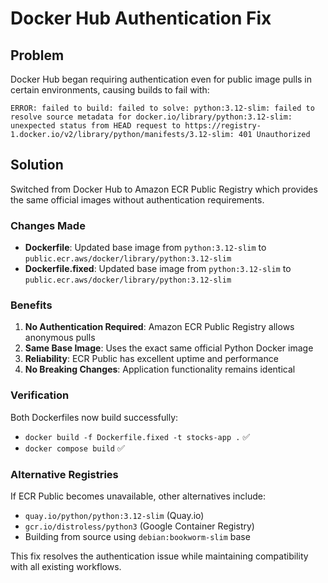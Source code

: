 # Docker Hub Authentication Fix

## Problem
Docker Hub began requiring authentication even for public image pulls in certain environments, causing builds to fail with:
```
ERROR: failed to build: failed to solve: python:3.12-slim: failed to resolve source metadata for docker.io/library/python:3.12-slim: unexpected status from HEAD request to https://registry-1.docker.io/v2/library/python/manifests/3.12-slim: 401 Unauthorized
```

## Solution
Switched from Docker Hub to Amazon ECR Public Registry which provides the same official images without authentication requirements.

### Changes Made
- **Dockerfile**: Updated base image from `python:3.12-slim` to `public.ecr.aws/docker/library/python:3.12-slim`
- **Dockerfile.fixed**: Updated base image from `python:3.12-slim` to `public.ecr.aws/docker/library/python:3.12-slim`

### Benefits
1. **No Authentication Required**: Amazon ECR Public Registry allows anonymous pulls
2. **Same Base Image**: Uses the exact same official Python Docker image
3. **Reliability**: ECR Public has excellent uptime and performance
4. **No Breaking Changes**: Application functionality remains identical

### Verification
Both Dockerfiles now build successfully:
- `docker build -f Dockerfile.fixed -t stocks-app .` ✅
- `docker compose build` ✅

### Alternative Registries
If ECR Public becomes unavailable, other alternatives include:
- `quay.io/python/python:3.12-slim` (Quay.io)
- `gcr.io/distroless/python3` (Google Container Registry)
- Building from source using `debian:bookworm-slim` base

This fix resolves the authentication issue while maintaining compatibility with all existing workflows.
